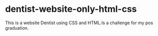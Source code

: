 # dentist-website-only-html-css
 This is a website Dentist using CSS and HTML.Is a challenge for my pos graduation.
